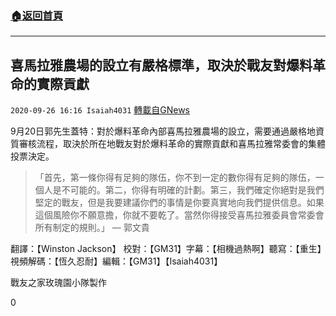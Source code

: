 ###  [:house:返回首頁](https://github.com/ourhimalayas/txt)
---

## 喜馬拉雅農場的設立有嚴格標準，取決於戰友對爆料革命的實際貢獻
`2020-09-26 16:16 Isaiah4031` [轉載自GNews](https://gnews.org/zh-hant/384833/)

9月20日郭先生蓋特：對於爆料革命內部喜馬拉雅農場的設立，需要通過嚴格地資質審核流程，取決於所在地戰友對於爆料革命的實際貢獻和喜馬拉雅常委會的集體投票決定。


> 「首先，第一條你得有足夠的隊伍，你不到一定的數你得有足夠的隊伍，一個人是不可能的。第二，你得有明確的計劃。第三，我們確定你絕對是我們堅定的戰友，但是我要建議你們的事情是你要真實地向我們提供信息。如果這個風險你不願意擔，你就不要乾了。當然你得接受喜馬拉雅委員會常委會所有制定的規則。」
> — 郭文貴


翻譯：【Winston Jackson】 校對：【GM31】字幕：【相機過熱啊】聽寫：【重生】視頻解碼：【恆久忍耐】編輯：【GM31】【Isaiah4031】

戰友之家玫瑰園小隊製作

0

